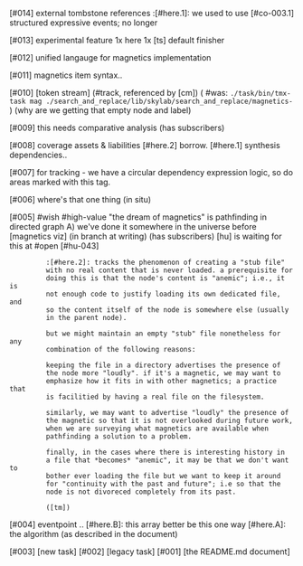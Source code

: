 [#014]       external tombstone references
             :[#here.1]: we used to use [#co-003.1] structured expressive events; no longer

[#013]       experimental feature 1x here 1x [ts] default finisher

[#012]       unified langauge for magnetics implementation

[#011]       magnetics item syntax..

[#010]       [token stream]  (#track, referenced by [cm])
             ( #was: `./task/bin/tmx-task mag ./search_and_replace/lib/skylab/search_and_replace/magnetics-` )
             (why are we getting that empty node and label)

[#009]       this needs comparative analysis (has subscribers)

[#008]       coverage assets & liabilities
             [#here.2] borrow.
             [#here.1] synthesis dependencies..

[#007]       for tracking - we have a circular dependency expression
             logic, so do areas marked with this tag.

[#006]       where's that one thing (in situ)

[#005] #wish #high-value
             "the dream of magnetics" is pathfinding in directed graph
             A) we've done it somewhere in the universe before
             [magnetics viz]  (in branch at writing) (has subscribers)
             [hu] is waiting for this at #open [#hu-043]

             :[#here.2]: tracks the phenomenon of creating a "stub file"
             with no real content that is never loaded. a prerequisite for
             doing this is that the node's content is "anemic"; i.e., it is
             not enough code to justify loading its own dedicated file, and
             so the content itself of the node is somewhere else (usually
             in the parent node).

             but we might maintain an empty "stub" file nonetheless for any
             combination of the following reasons:

             keeping the file in a directory advertises the presence of
             the node more "loudly". if it's a magnetic, we may want to
             emphasize how it fits in with other magnetics; a practice that
             is facilitied by having a real file on the filesystem.

             similarly, we may want to advertise "loudly" the presence of
             the magnetic so that it is not overlooked during future work,
             when we are surveying what magnetics are available when
             pathfinding a solution to a problem.

             finally, in the cases where there is interesting history in
             a file that *becomes* "anemic", it may be that we don't want to
             bother ever loading the file but we want to keep it around
             for "continuity with the past and future"; i.e so that the
             node is not divoreced completely from its past.

             ([tm])

[#004]       eventpoint ..
              [#here.B]: this array better be this one way
              [#here.A]: the algorithm (as described in the document)

[#003]       [new task]
[#002]       [legacy task]
[#001]       [the README.md document]

